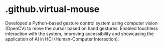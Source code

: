 # .github.virtual-mouse
Developed a Python-based gesture control system using computer vision (OpenCV) to move the cursor based on hand gestures. Enabled  touchless interaction with the system, improving accessibility and showcasing the application of AI in HCI (Human-Computer Interaction). 
